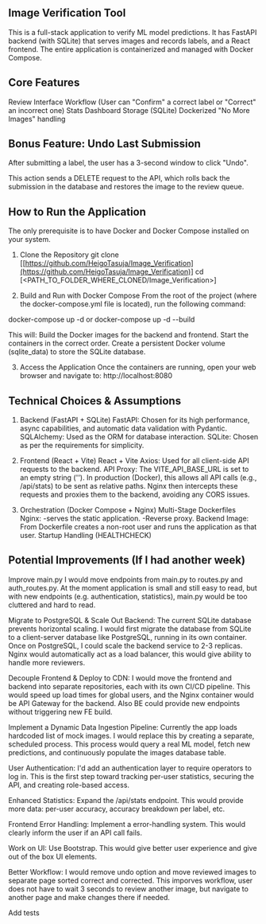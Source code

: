 Image Verification Tool
------------------------------------------------------------------------------------------------------------------------------------
This is a full-stack application to verify ML model predictions. It has FastAPI backend (with SQLite) that serves images and records labels, and a React frontend. The entire application is containerized and managed with Docker Compose.


Core Features
------------------------------------------------------------------------------------------------------------------------------------
Review Interface
Workflow (User can "Confirm" a correct label or "Correct" an incorrect one)
Stats Dashboard
Storage (SQLite)
Dockerized
"No More Images" handling


Bonus Feature: Undo Last Submission
------------------------------------------------------------------------------------------------------------------------------------
After submitting a label, the user has a 3-second window to click "Undo".

This action sends a DELETE request to the API, which rolls back the submission in the database and restores the image to the review queue.


How to Run the Application
------------------------------------------------------------------------------------------------------------------------------------
The only prerequisite is to have Docker and Docker Compose installed on your system.
1. Clone the Repository
git clone [[https://github.com/HeigoTasuja/Image_Verification](https://github.com/HeigoTasuja/Image_Verification)]
cd [<PATH_TO_FOLDER_WHERE_CLONED/Image_Verification>]

2. Build and Run with Docker Compose
From the root of the project (where the docker-compose.yml file is located), run the following command:

docker-compose up -d
or
docker-compose up -d --build

This will:
Build the Docker images for the backend and frontend.
Start the containers in the correct order.
Create a persistent Docker volume (sqlite_data) to store the SQLite database.

3. Access the Application
Once the containers are running, open your web browser and navigate to:
http://localhost:8080


Technical Choices & Assumptions
------------------------------------------------------------------------------------------------------------------------------------
1. Backend (FastAPI + SQLite)
FastAPI: Chosen for its high performance, async capabilities, and automatic data validation with Pydantic.
SQLAlchemy: Used as the ORM for database interaction.
SQLite: Chosen as per the requirements for simplicity.

2. Frontend (React + Vite)
React + Vite
Axios: Used for all client-side API requests to the backend.
API Proxy: The VITE_API_BASE_URL is set to an empty string (''). In production (Docker), this allows all API calls (e.g., /api/stats) to be sent as relative paths. Nginx then intercepts these requests and proxies them to the backend, avoiding any CORS issues.

3. Orchestration (Docker Compose + Nginx)
Multi-Stage Dockerfiles
Nginx:
  -serves the static application.
  -Reverse proxy.
Backend Image: From Dockerfile creates a non-root user and runs the application as that user.
Startup Handling (HEALTHCHECK)


Potential Improvements (If I had another week)
------------------------------------------------------------------------------------------------------------------------------------
Improve main.py
    I would move endpoints from main.py to routes.py and auth_routes.py. At the moment application is small and still easy to read, but with new endpoints (e.g. authentication, statistics), main.py would be too cluttered and hard to read.

Migrate to PostgreSQL & Scale Out Backend: The current SQLite database prevents horizontal scaling.
    I would first migrate the database from SQLite to a client-server database like PostgreSQL, running in its own container.
    Once on PostgreSQL, I could scale the backend service to 2-3 replicas. Nginx would automatically act as a load balancer, this would give ability to handle more reviewers.

Decouple Frontend & Deploy to CDN:
    I would move the frontend and backend into separate repositories, each with its own CI/CD pipeline.
    This would speed up load times for global users, and the Nginx container would be API Gateway for the backend. Also BE could provide new endpoints without triggering new FE build.

Implement a Dynamic Data Ingestion Pipeline:
    Currently the app loads hardcoded list of mock images. I would replace this by creating a separate, scheduled process. This process would query a real ML model, fetch new predictions, and continuously populate the images database table.

User Authentication:
    I'd add an authentication layer to require operators to log in.
    This is the first step toward tracking per-user statistics, securing the API, and creating role-based access.

Enhanced Statistics:
    Expand the /api/stats endpoint.
    This would provide more data: per-user accuracy, accuracy breakdown per label, etc.

Frontend Error Handling:
    Implement a error-handling system.
    This would clearly inform the user if an API call fails.

Work on UI:
    Use Bootstrap.
    This would give better user experience and give out of the box UI elements.

Better Workflow:
    I would remove undo option and move reviewed images to separate page sorted correct and corrected.
    This imporves workflow, user does not have to wait 3 seconds to review another image, but navigate to another page and make changes there if needed.

Add tests